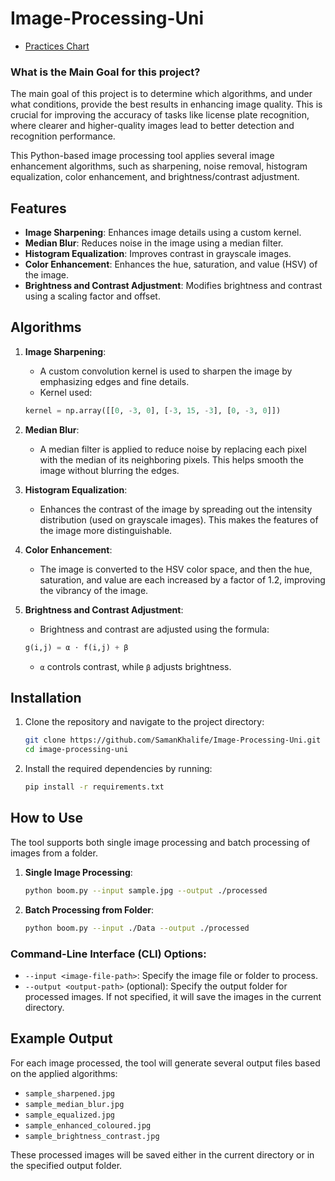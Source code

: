 # Image-Processing-Uni

* [Practices Chart](Chart.md)

### What is the Main Goal for this project?
The main goal of this project is to determine which algorithms, and under what conditions, provide the best results in enhancing image quality. This is crucial for improving the accuracy of tasks like license plate recognition, where clearer and higher-quality images lead to better detection and recognition performance.

This Python-based image processing tool applies several image enhancement algorithms, such as sharpening, noise removal, histogram equalization, color enhancement, and brightness/contrast adjustment.
## Features
- **Image Sharpening**: Enhances image details using a custom kernel.
- **Median Blur**: Reduces noise in the image using a median filter.
- **Histogram Equalization**: Improves contrast in grayscale images.
- **Color Enhancement**: Enhances the hue, saturation, and value (HSV) of the image.
- **Brightness and Contrast Adjustment**: Modifies brightness and contrast using a scaling factor and offset.

## Algorithms

1. **Image Sharpening**:
   - A custom convolution kernel is used to sharpen the image by emphasizing edges and fine details.
   - Kernel used:
   ```python
   kernel = np.array([[0, -3, 0], [-3, 15, -3], [0, -3, 0]])
   ```

2. **Median Blur**:
   - A median filter is applied to reduce noise by replacing each pixel with the median of its neighboring pixels. This helps smooth the image without blurring the edges.

3. **Histogram Equalization**:
   - Enhances the contrast of the image by spreading out the intensity distribution (used on grayscale images). This makes the features of the image more distinguishable.

4. **Color Enhancement**:
   - The image is converted to the HSV color space, and then the hue, saturation, and value are each increased by a factor of 1.2, improving the vibrancy of the image.

5. **Brightness and Contrast Adjustment**:
   - Brightness and contrast are adjusted using the formula:
   ```python
   g(i,j) = α ⋅ f(i,j) + β
   ```
   - `α` controls contrast, while `β` adjusts brightness.

## Installation

1. Clone the repository and navigate to the project directory:
   ```bash
   git clone https://github.com/SamanKhalife/Image-Processing-Uni.git
   cd image-processing-uni
   ```

2. Install the required dependencies by running:
   ```bash
   pip install -r requirements.txt
   ```

## How to Use

The tool supports both single image processing and batch processing of images from a folder.

1. **Single Image Processing**:
   ```bash
   python boom.py --input sample.jpg --output ./processed
   ```

2. **Batch Processing from Folder**:
   ```bash
   python boom.py --input ./Data --output ./processed
   ```

### Command-Line Interface (CLI) Options:

- `--input <image-file-path>`: Specify the image file or folder to process.
- `--output <output-path>` (optional): Specify the output folder for processed images. If not specified, it will save the images in the current directory.

## Example Output

For each image processed, the tool will generate several output files based on the applied algorithms:
- `sample_sharpened.jpg`
- `sample_median_blur.jpg`
- `sample_equalized.jpg`
- `sample_enhanced_coloured.jpg`
- `sample_brightness_contrast.jpg`

These processed images will be saved either in the current directory or in the specified output folder.
